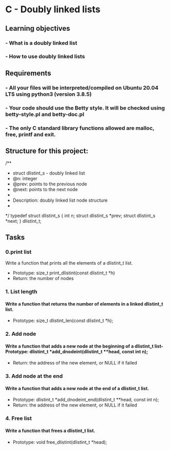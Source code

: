 # C - Doubly linked lists

## Learning objectives

### - What is a doubly linked list
### - How to use doubly linked lists

## Requirements

### - All your files will be interpreted/compiled on Ubuntu 20.04 LTS using python3 (version 3.8.5)
### - Your code should use the Betty style. It will be checked using betty-style.pl and betty-doc.pl
### - The only C standard library functions allowed are malloc, free, printf and exit.

## Structure for this project: 

/**
 * struct dlistint_s - doubly linked list
 * @n: integer
 * @prev: points to the previous node
 * @next: points to the next node
 *
 * Description: doubly linked list node structure
 * 
 */
typedef struct dlistint_s
{
    int n;
    struct dlistint_s *prev;
    struct dlistint_s *next;
} dlistint_t;

## **Tasks**

### 0.print list

Write a function that prints all the elements of a dlistint_t list.

- Prototype: size_t print_dlistint(const dlistint_t *h)
- Return: the number of nodes

### 1. List length

#### Write a function that returns the number of elements in a linked dlistint_t list.
- Prototype: size_t dlistint_len(const dlistint_t *h);

### 2. Add node

#### Write a function that adds a new node at the beginning of a dlistint_t list- Prototype: dlistint_t *add_dnodeint(dlistint_t **head, const int n);
- Return: the address of the new element, or NULL if it failed

### 3. Add node at the end
#### Write a function that adds a new node at the end of a dlistint_t list.
- Prototype: dlistint_t *add_dnodeint_end(dlistint_t **head, const int n);
- Return: the address of the new element, or NULL if it failed

### 4. Free list
#### Write a function that frees a dlistint_t list.

- Prototype: void free_dlistint(dlistint_t *head);

